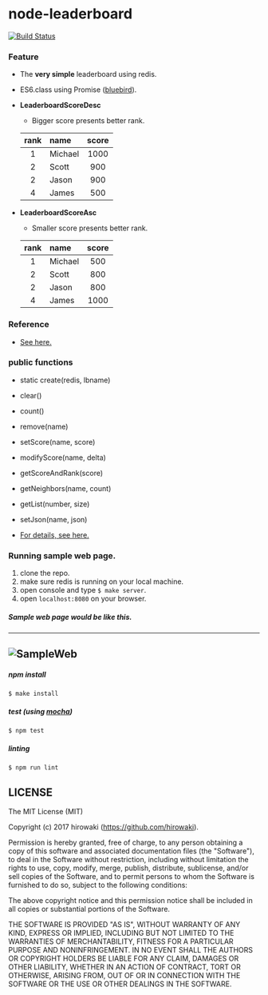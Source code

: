# node-leaderboard

[![Build Status](https://travis-ci.org/hirowaki/node-leaderboard.svg?branch=master)](https://travis-ci.org/hirowaki/node-leaderboard)

### Feature
* The **very simple** leaderboard using redis.
* ES6.class using Promise ([bluebird](https://www.npmjs.com/package/bluebird)).
* **LeaderboardScoreDesc**
   * Bigger score presents better rank.


   | rank | name | score |
   | :---:  | :--- | :---: |
   |   1   | Michael | 1000 |
   |   2   | Scott | 900 |
   |   2   | Jason | 900 |
   |   4   | James | 500 |



* **LeaderboardScoreAsc**
   * Smaller score presents better rank.


   | rank | name | score |
   | :---:  | :--- | :---: |
   |   1   | Michael | 500 |
   |   2   | Scott | 800 |
   |   2   | Jason | 800 |
   |   4   | James | 1000 |


### Reference
* [See here.](https://hirowaki.github.io/node-leaderboard/index.html)

### public functions
* static create(redis, lbname)
* clear()
* count()
* remove(name)
* setScore(name, score)
* modifyScore(name, delta)
* getScoreAndRank(score)
* getNeighbors(name, count)
* getList(number, size)
* setJson(name, json)

* [For details, see here.](https://hirowaki.github.io/node-leaderboard/index.html)

### Running sample web page.
1. clone the repo.
2. make sure redis is running on your local machine.
3. open console and type `$ make server`.
4. open `localhost:8080` on your browser.

##### Sample web page would be like this.
---
![SampleWeb](https://raw.githubusercontent.com/wiki/hirowaki/node-leaderboard/SampleWeb.png)
---

##### npm install
```
$ make install
```

##### test (using [mocha](https://www.npmjs.com/package/mocha))
```
$ npm test
```

##### linting
```
$ npm run lint
```


## LICENSE

The MIT License (MIT)

Copyright (c) 2017 hirowaki (https://github.com/hirowaki).

Permission is hereby granted, free of charge, to any person obtaining a copy
of this software and associated documentation files (the "Software"), to deal
in the Software without restriction, including without limitation the rights
to use, copy, modify, merge, publish, distribute, sublicense, and/or sell
copies of the Software, and to permit persons to whom the Software is
furnished to do so, subject to the following conditions:

The above copyright notice and this permission notice shall be included in
all copies or substantial portions of the Software.

THE SOFTWARE IS PROVIDED "AS IS", WITHOUT WARRANTY OF ANY KIND, EXPRESS OR
IMPLIED, INCLUDING BUT NOT LIMITED TO THE WARRANTIES OF MERCHANTABILITY,
FITNESS FOR A PARTICULAR PURPOSE AND NONINFRINGEMENT. IN NO EVENT SHALL THE
AUTHORS OR COPYRIGHT HOLDERS BE LIABLE FOR ANY CLAIM, DAMAGES OR OTHER
LIABILITY, WHETHER IN AN ACTION OF CONTRACT, TORT OR OTHERWISE, ARISING FROM,
OUT OF OR IN CONNECTION WITH THE SOFTWARE OR THE USE OR OTHER DEALINGS IN
THE SOFTWARE.
